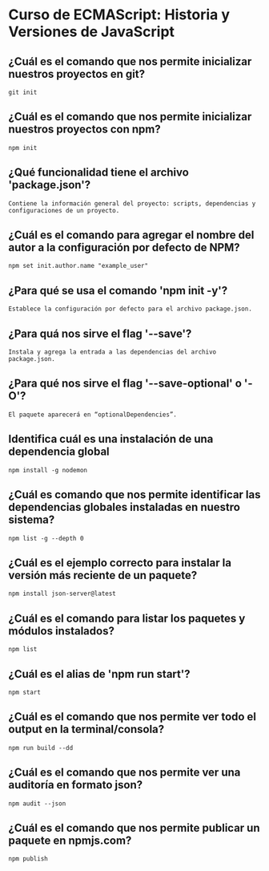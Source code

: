# Curso de ECMAScript: Historia y Versiones de JavaScript

## ¿Cuál es el comando que nos permite inicializar nuestros proyectos en git?
    git init
## ¿Cuál es el comando que nos permite inicializar nuestros proyectos con npm?
    npm init
## ¿Qué funcionalidad tiene el archivo 'package.json'?
    Contiene la información general del proyecto: scripts, dependencias y configuraciones de un proyecto.
## ¿Cuál es el comando para agregar el nombre del autor a la configuración por defecto de NPM?
    npm set init.author.name "example_user"
## ¿Para qué se usa el comando 'npm init -y'?
    Establece la configuración por defecto para el archivo package.json.
## ¿Para quá nos sirve el flag '--save'?
    Instala y agrega la entrada a las dependencias del archivo package.json.
## ¿Para qué nos sirve el flag '--save-optional' o '-O'?
    El paquete aparecerá en “optionalDependencies”.
## Identifica cuál es una instalación de una dependencia global
    npm install -g nodemon
## ¿Cuál es comando que nos permite identificar las dependencias globales instaladas en nuestro sistema?
    npm list -g --depth 0
## ¿Cuál es el ejemplo correcto para instalar la versión más reciente de un paquete?
    npm install json-server@latest
## ¿Cuál es el comando para listar los paquetes y módulos instalados?
    npm list
## ¿Cuál es el alias de 'npm run start'?
    npm start
## ¿Cuál es el comando que nos permite ver todo el output en la terminal/consola?
    npm run build --dd
## ¿Cuál es el comando que nos permite ver una auditoría en formato json?
    npm audit --json
## ¿Cuál es el comando que nos permite publicar un paquete en npmjs.com?
    npm publish
